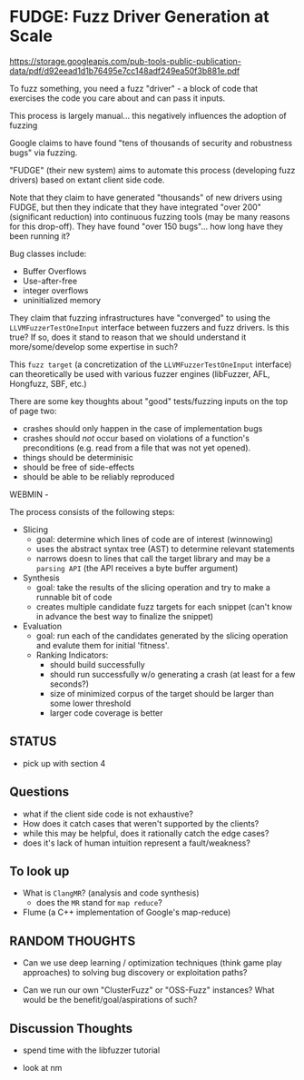 # FUDGE: Fuzz Driver Generation at Scale

https://storage.googleapis.com/pub-tools-public-publication-data/pdf/d92eead1d1b76495e7cc148adf249ea50f3b881e.pdf

To fuzz something, you need a fuzz "driver" - a block of code that exercises the code you care about and can pass it inputs.

This process is largely manual... this negatively influences the adoption of fuzzing

Google claims to have found "tens of thousands of security and robustness bugs" via fuzzing.

"FUDGE" (their new system) aims to automate this process (developing fuzz drivers) based on extant client side code.

Note that they claim to have generated "thousands" of new drivers using FUDGE, but then they indicate that they have integrated "over 200" (significant reduction) into continuous fuzzing tools (may be many reasons for this drop-off). They have found "over 150 bugs"... how long have they been running it?

Bug classes include:

- Buffer Overflows
- Use-after-free
- integer overflows
- uninitialized memory

They claim that fuzzing infrastructures have "converged" to using the `LLVMFuzzerTestOneInput` interface between fuzzers and fuzz drivers. Is this true? If so, does it stand to reason that we should understand it more/some/develop some expertise in such?

This `fuzz target` (a concretization of the `LLVMFuzzerTestOneInput` interface) can theoretically be used with various fuzzer engines (libFuzzer, AFL, Hongfuzz, SBF, etc.)

There are some key thoughts about "good" tests/fuzzing inputs on the top of page two:

- crashes should only happen in the case of implementation bugs
- crashes should *not* occur based on violations of a function's preconditions (e.g. read from a file that was not yet opened).
- things should be determinisic
- should be free of side-effects
- should be able to be reliably reproduced


WEBMIN - 



The process consists of the following steps:

- Slicing
  - goal: determine which lines of code are of interest (winnowing)
  - uses the abstract syntax tree (AST) to determine relevant statements
  - narrows doesn to lines that call the target library and may be a `parsing API` (the API receives a byte buffer argument)
- Synthesis
  - goal: take the results of the slicing operation and try to make a runnable bit of code
  - creates multiple candidate fuzz targets for each snippet (can't know in advance the best way to finalize the snippet)
- Evaluation
  - goal: run each of the candidates generated by the slicing operation and evalute them for initial 'fitness'. 
  - Ranking Indicators:
    - should build successfully
    - should run successfully w/o generating a crash (at least for a few seconds?)
    - size of minimized corpus of the target should be larger than some lower threshold
    - larger code coverage is better


## STATUS

- pick up with section 4


## Questions

- what if the client side code is not exhaustive? 
- How does it catch cases that weren't supported by the clients?
- while this may be helpful, does it rationally catch the edge cases?
- does it's lack of human intuition represent a fault/weakness?


## To look up

- What is `ClangMR`? (analysis and code synthesis)
  - does the `MR` stand for `map reduce`?
- Flume (a C++ implementation of Google's map-reduce)



## RANDOM THOUGHTS

- Can we use deep learning / optimization techniques (think game play approaches) to solving bug discovery or exploitation paths?

- Can we run our own "ClusterFuzz" or "OSS-Fuzz" instances? What would be the benefit/goal/aspirations of such?


## Discussion Thoughts

- spend time with the libfuzzer tutorial

- look at nm


